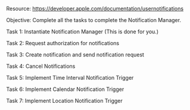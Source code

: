 Resource:
https://developer.apple.com/documentation/usernotifications


Objective:  Complete all the tasks to complete the Notification Manager.



Task 1: Instantiate Notification Manager (This is done for you.)

Task 2: Request authorization for notifications

Task 3: Create notification and send notification request

Task 4: Cancel Notifications

Task 5: Implement Time Interval Notification Trigger

Task 6: Implement Calendar Notification Trigger

Task 7: Implement Location Notification Trigger
